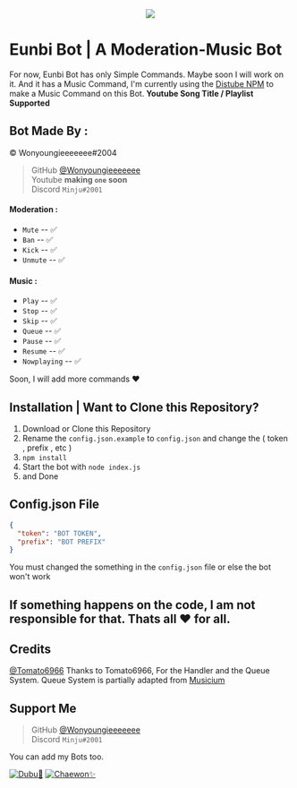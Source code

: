 <div align="center"><img src="https://cdn.discordapp.com/avatars/819341621396766780/a0b1b2bdfddf8baea492812b3bac23fd.png?size=256"></div>

# Eunbi Bot | A Moderation-Music Bot

For now, Eunbi Bot has only Simple Commands. Maybe soon I will work on it. And it has a Music Command, I'm currently using the [Distube NPM](https://github.com/distubejs) to make a Music Command on this Bot. **Youtube Song Title / Playlist Supported**

## Bot Made By :
© Wonyoungieeeeeee#2004

> GitHub [@Wonyoungieeeeeee][my github]  
> Youtube **making `one` soon**  
> Discord `Minju#2001`  


#### Moderation :

- `Mute` -- ✅
- `Ban` -- ✅
- `Kick` -- ✅
- `Unmute` -- ✅

#### Music :

- `Play` -- ✅
- `Stop` -- ✅
- `Skip` -- ✅
- `Queue` -- ✅
- `Pause` -- ✅
- `Resume` -- ✅
- `Nowplaying` -- ✅

Soon, I will add more commands ❤️


## Installation | Want to Clone this Repository?

1. Download or Clone this Repository
2. Rename the `config.json.example` to `config.json` and change the ( token , prefix , etc )
3. `npm install`
4. Start the bot with `node index.js`
5. and Done


## Config.json File
```json
{
  "token": "BOT TOKEN",
  "prefix": "BOT PREFIX"
}
```
You must changed the something in the `config.json` file or else the bot won't work


## If something happens on the code, I am not responsible for that. Thats all ❤️ for all.

## Credits

[@Tomato6966](https://github.com/Tomato6966) Thanks to Tomato6966, For the Handler and the Queue System. Queue System is partially adapted from [Musicium](https://github.com/Tomato6966/Musicium)

## Support Me
> GitHub [@Wonyoungieeeeeee][my github]  
> Discord `Minju#2001`  

You can add my Bots too.

[![Dubu🦅](https://cdn.discordapp.com/attachments/830149319486996511/830457067952406564/pure-white-background-85a2a7fd.jpg)](none)
[![Chaewon✨](https://cdn.discordapp.com/attachments/820677751266082816/830458322133581864/pure-white-background-85a2a7fd_1.jpg)](none)

[my github]: https://github.com/Wonyoungieeeeeee
